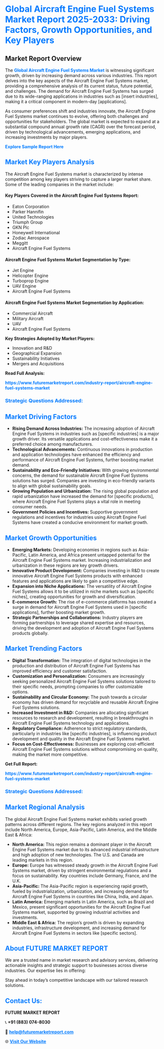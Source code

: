 <h1 style="color: #007BFF;">Global Aircraft Engine Fuel Systems Market Report 2025-2033: Driving Factors, Growth Opportunities, and Key Players</h1>

<section id="overview">
<h2>Market Report Overview</h2>
<p>The <a href="https://www.futuremarketreport.com/industry-report/aircraft-engine-fuel-systems-market" style="color: #007BFF; text-decoration: none;"><strong>Global Aircraft Engine Fuel Systems Market</strong></a> is witnessing significant growth, driven by increasing demand across various industries. This report delves into the key aspects of the Aircraft Engine Fuel Systems market, providing a comprehensive analysis of its current status, future potential, and challenges. The demand for Aircraft Engine Fuel Systems has surged due to its wide-ranging applications in industries such as [insert industries], making it a critical component in modern-day [applications].</p>
<p>As consumer preferences shift and industries innovate, the Aircraft Engine Fuel Systems market continues to evolve, offering both challenges and opportunities for stakeholders. The global market is expected to expand at a substantial compound annual growth rate (CAGR) over the forecast period, driven by technological advancements, emerging applications, and increasing investments by major players.</p>
</section>

<section id="overview">
<p><a href="https://www.futuremarketreport.com/request-sample/reportId=100386" style="color: #007BFF; text-decoration: none;"><strong>Explore Sample Report Here</strong></a></p>
</section>

<section id="key-players">
<h2 style="color: #007BFF;">Market Key Players Analysis</h2>
<p>The Aircraft Engine Fuel Systems market is characterized by intense competition among key players striving to capture a larger market share. Some of the leading companies in the market include:</p>
<h4>Key Players Covered in the Aircraft Engine Fuel Systems Report:</h4>
<ul><li>Eaton Corporation</li><li>Parker Hannifin</li><li>United Technologies</li><li>Triumph Group</li><li>GKN Plc</li><li>Honeywell International</li><li>Zodiac Aerospace</li><li>Meggitt</li><li>Aircraft Engine Fuel Systems</li></ul>
<h4>Aircraft Engine Fuel Systems Market Segmentation by Type:</h4>
<ul><li>Jet Engine</li><li>Helicopter Engine</li><li>Turboprop Engine</li><li>UAV Engine</li><li>Aircraft Engine Fuel Systems</li></ul>

<h4>Aircraft Engine Fuel Systems Market Segmentation by Application:</h4>
<ul><li>Commercial Aircraft</li><li>Military Aircraft</li><li>UAV</li><li>Aircraft Engine Fuel Systems</li></ul>
<p><strong>Key Strategies Adopted by Market Players:</strong></p>
<ul>
<li>Innovation and R&D</li>
<li>Geographical Expansion</li>
<li>Sustainability Initiatives</li>
<li>Mergers and Acquisitions</li>
</ul>
</section>

<section>
<p><strong>Read Full Analysis: </strong></p><a href="https://www.futuremarketreport.com/industry-report/aircraft-engine-fuel-systems-market" style="color: #007BFF; text-decoration: none;"><strong>https://www.futuremarketreport.com/industry-report/aircraft-engine-fuel-systems-market</strong></a>
<h3 style="color: #007BFF;">Strategic Questions Addressed:</h3>
</section>

<section id="driving-factors">
<h2 style="color: #007BFF;">Market Driving Factors</h2>
<ul>
<li><strong>Rising Demand Across Industries:</strong> The increasing adoption of Aircraft Engine Fuel Systems in industries such as [specific industries] is a major growth driver. Its versatile applications and cost-effectiveness make it a preferred choice among manufacturers.</li>
<li><strong>Technological Advancements:</strong> Continuous innovations in production and application technologies have enhanced the efficiency and performance of Aircraft Engine Fuel Systems, further boosting market demand.</li>
<li><strong>Sustainability and Eco-Friendly Initiatives:</strong> With growing environmental concerns, the demand for sustainable Aircraft Engine Fuel Systems solutions has surged. Companies are investing in eco-friendly variants to align with global sustainability goals.</li>
<li><strong>Growing Population and Urbanization:</strong> The rising global population and rapid urbanization have increased the demand for [specific products], where Aircraft Engine Fuel Systems plays a vital role in meeting consumer needs.</li>
<li><strong>Government Policies and Incentives:</strong> Supportive government regulations and incentives for industries using Aircraft Engine Fuel Systems have created a conducive environment for market growth.</li>
</ul>
</section>

<section id="growth-opportunities">
<h2 style="color: #007BFF;">Market Growth Opportunities</h2>
<ul>
<li><strong>Emerging Markets:</strong> Developing economies in regions such as Asia-Pacific, Latin America, and Africa present untapped potential for the Aircraft Engine Fuel Systems market. Increasing industrialization and urbanization in these regions are key growth drivers.</li>
<li><strong>Innovative Product Development:</strong> Companies investing in R&D to create innovative Aircraft Engine Fuel Systems products with enhanced features and applications are likely to gain a competitive edge.</li>
<li><strong>Expansion into Niche Applications:</strong> The versatility of Aircraft Engine Fuel Systems allows it to be utilized in niche markets such as [specific niches], creating opportunities for growth and diversification.</li>
<li><strong>E-commerce Growth:</strong> The rise of e-commerce platforms has created a surge in demand for Aircraft Engine Fuel Systems used in [specific applications], further boosting market growth.</li>
<li><strong>Strategic Partnerships and Collaborations:</strong> Industry players are forming partnerships to leverage shared expertise and resources, driving the development and adoption of Aircraft Engine Fuel Systems products globally.</li>
</ul>
</section>

<section id="trending-factors">
<h2 style="color: #007BFF;">Market Trending Factors</h2>
<ul>
<li><strong>Digital Transformation:</strong> The integration of digital technologies in the production and distribution of Aircraft Engine Fuel Systems has improved efficiency and customer satisfaction.</li>
<li><strong>Customization and Personalization:</strong> Consumers are increasingly seeking personalized Aircraft Engine Fuel Systems solutions tailored to their specific needs, prompting companies to offer customizable options.</li>
<li><strong>Sustainability and Circular Economy:</strong> The push towards a circular economy has driven demand for recyclable and reusable Aircraft Engine Fuel Systems solutions.</li>
<li><strong>Increased Investment in R&D:</strong> Companies are allocating significant resources to research and development, resulting in breakthroughs in Aircraft Engine Fuel Systems technology and applications.</li>
<li><strong>Regulatory Compliance:</strong> Adherence to strict regulatory standards, particularly in industries like [specific industries], is influencing product development and quality in the Aircraft Engine Fuel Systems market.</li>
<li><strong>Focus on Cost-Effectiveness:</strong> Businesses are exploring cost-efficient Aircraft Engine Fuel Systems solutions without compromising on quality, making the market more competitive.</li>
</ul>
</section>

<section>
<p><strong>Get Full Report: </strong></p><a href="https://www.futuremarketreport.com/industry-report/aircraft-engine-fuel-systems-market" style="color: #007BFF; text-decoration: none;"><strong>https://www.futuremarketreport.com/industry-report/aircraft-engine-fuel-systems-market</strong></a>
<h3 style="color: #007BFF;">Strategic Questions Addressed:</h3>
</section>


<section id="regional-analysis">
<h2 style="color: #007BFF;">Market Regional Analysis</h2>
<p>The global Aircraft Engine Fuel Systems market exhibits varied growth patterns across different regions. The key regions analyzed in this report include North America, Europe, Asia-Pacific, Latin America, and the Middle East & Africa:</p>
<ul>
<li><strong>North America:</strong> This region remains a dominant player in the Aircraft Engine Fuel Systems market due to its advanced industrial infrastructure and high adoption of new technologies. The U.S. and Canada are leading markets in this region.</li>
<li><strong>Europe:</strong> Europe has witnessed steady growth in the Aircraft Engine Fuel Systems market, driven by stringent environmental regulations and a focus on sustainability. Key countries include Germany, France, and the U.K.</li>
<li><strong>Asia-Pacific:</strong> The Asia-Pacific region is experiencing rapid growth, fueled by industrialization, urbanization, and increasing demand for Aircraft Engine Fuel Systems in countries like China, India, and Japan.</li>
<li><strong>Latin America:</strong> Emerging markets in Latin America, such as Brazil and Mexico, present significant opportunities for the Aircraft Engine Fuel Systems market, supported by growing industrial activities and investments.</li>
<li><strong>Middle East & Africa:</strong> The region’s growth is driven by expanding industries, infrastructure development, and increasing demand for Aircraft Engine Fuel Systems in sectors like [specific sectors].</li>
</ul>
</section>

<footer>
<h2 style="color: #007BFF;">About FUTURE MARKET REPORT</h2>
<p>We are a trusted name in market research and advisory services, delivering actionable insights and strategic support to businesses across diverse industries. Our expertise lies in offering:</p>

<p>Stay ahead in today’s competitive landscape with our tailored research solutions.</p>

<h2 style="color: #007BFF;">Contact Us:</h2>
<p><strong>FUTURE MARKET REPORT</strong></p>
<p>📞 <strong>+91 (883) 074-8030</strong></p>
<p>📧 <strong><a href="mailto:help@futuremarketreport.com" style="color: #007BFF;">help@futuremarketreport.com</a></strong></p>
<p>🌐 <strong><a href="https://www.futuremarketreport.com/" style="color: #007BFF;">Visit Our Website</a></strong></p>
</footer>